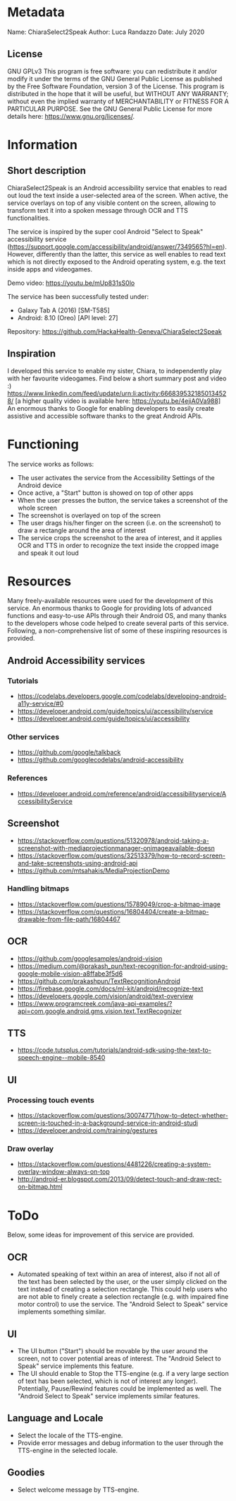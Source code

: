 # Metadata
Name:	ChiaraSelect2Speak
Author: Luca Randazzo
Date:   July 2020

## License
GNU GPLv3
This program is free software: you can redistribute it and/or modify it under the terms of the GNU General Public License as published by the Free Software Foundation, version 3 of the License.
This program is distributed in the hope that it will be useful, but WITHOUT ANY WARRANTY; without even the implied warranty of MERCHANTABILITY or FITNESS FOR A PARTICULAR PURPOSE.
See the GNU General Public License for more details here: https://www.gnu.org/licenses/.

# Information
## Short description
ChiaraSelect2Speak is an Android accessibility service that enables to read out loud the text inside a user-selected area of the screen.
When active, the service overlays on top of any visible content on the screen, allowing to transform text it into a spoken message through OCR and TTS functionalities.

The service is inspired by the super cool Android "Select to Speak" accessibility service (https://support.google.com/accessibility/android/answer/7349565?hl=en).
However, differently than the latter, this service as well enables to read text which is not directly exposed to the Android operating system, e.g. the text inside apps and videogames.

Demo video: https://youtu.be/mUp831sS0lo

The service has been successfully tested under:
- Galaxy Tab A (2016) [SM-T585]
- Android: 8.10 (Oreo) [API level: 27]

Repository: https://github.com/HackaHealth-Geneva/ChiaraSelect2Speak

## Inspiration
I developed this service to enable my sister, Chiara, to independently play with her favourite videogames. Find below a short summary post and video :)
https://www.linkedin.com/feed/update/urn:li:activity:6668395321850134528/ 
[a higher quality video is available here: https://youtu.be/4ejiA0Va988]
An enormous thanks to Google for enabling developers to easily create assistive and accessible software thanks to the great Android APIs.

# Functioning
The service works as follows:
- The user activates the service from the Accessibility Settings of the Android device
- Once active, a "Start" button is showed on top of other apps
- When the user presses the button, the service takes a screenshot of the whole screen
- The screenshot is overlayed on top of the screen
- The user drags his/her finger on the screen (i.e. on the screenshot) to draw a rectangle around the area of interest
- The service crops the screenshot to the area of interest, and it applies OCR and TTS in order to recognize the text inside the cropped image and speak it out loud

# Resources
Many freely-available resources were used for the development of this service.
An enormous thanks to Google for providing lots of advanced functions and easy-to-use APIs through their Android OS, and many thanks to the developers whose code helped to create several parts of this service.
Following, a non-comprehensive list of some of these inspiring resources is provided.

## Android Accessibility services
### Tutorials
- https://codelabs.developers.google.com/codelabs/developing-android-a11y-service/#0
- https://developer.android.com/guide/topics/ui/accessibility/service
- https://developer.android.com/guide/topics/ui/accessibility

### Other services
- https://github.com/google/talkback
- https://github.com/googlecodelabs/android-accessibility

### References
- https://developer.android.com/reference/android/accessibilityservice/AccessibilityService

## Screenshot
- https://stackoverflow.com/questions/51320978/android-taking-a-screenshot-with-mediaprojectionmanager-onimageavailable-doesn
- https://stackoverflow.com/questions/32513379/how-to-record-screen-and-take-screenshots-using-android-api
- https://github.com/mtsahakis/MediaProjectionDemo

### Handling bitmaps
- https://stackoverflow.com/questions/15789049/crop-a-bitmap-image
- https://stackoverflow.com/questions/16804404/create-a-bitmap-drawable-from-file-path/16804467

## OCR
- https://github.com/googlesamples/android-vision
- https://medium.com/@prakash_pun/text-recognition-for-android-using-google-mobile-vision-a8ffabe3f5d6
- https://github.com/prakashpun/TextRecognitionAndroid
- https://firebase.google.com/docs/ml-kit/android/recognize-text
- https://developers.google.com/vision/android/text-overview
- https://www.programcreek.com/java-api-examples/?api=com.google.android.gms.vision.text.TextRecognizer

## TTS
- https://code.tutsplus.com/tutorials/android-sdk-using-the-text-to-speech-engine--mobile-8540

## UI
### Processing touch events
- https://stackoverflow.com/questions/30074771/how-to-detect-whether-screen-is-touched-in-a-background-service-in-android-studi
- https://developer.android.com/training/gestures

### Draw overlay
- https://stackoverflow.com/questions/4481226/creating-a-system-overlay-window-always-on-top
- http://android-er.blogspot.com/2013/09/detect-touch-and-draw-rect-on-bitmap.html

# ToDo
Below, some ideas for improvement of this service are provided.

## OCR
- Automated speaking of text within an area of interest, also if not all of the text has been selected by the user, or the user simply clicked on the text instead of creating a selection rectangle.
This could help users who are not able to finely create a selection rectangle (e.g. with impaired fine motor control) to use the service.
The "Android Select to Speak" service implements something similar.

## UI
- The UI button ("Start") should be movable by the user around the screen, not to cover potential areas of interest. The "Android Select to Speak" service implements this feature. 
- The UI should enable to Stop the TTS-engine (e.g. if a very large section of text has been selected, which is not of interest any longer). Potentially, Pause/Rewind features could be implemented as well.
The "Android Select to Speak" service implements similar features. 

## Language and Locale
- Select the locale of the TTS-engine.
- Provide error messages and debug information to the user through the TTS-engine in the selected locale.

## Goodies
- Select welcome message by TTS-engine.
